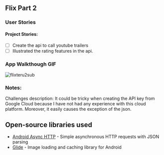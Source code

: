 ## Flix Part 2

### User Stories

#### Project Stories:

- [ ] Create the api to call youtube trailers
- [ ] Illustrated the rating features in the api.

### App Walkthough GIF

![flixteru2sub](https://user-images.githubusercontent.com/80604127/133870723-f42f2ea3-1848-42f9-9afe-bc2b1becafbb.gif)


### Notes:
Challenges description: It could be tricky when creating the API key from Google Cloud because I have not had any experience with this cloud platform. Moreover, it easily causes the exception of the json.

## Open-source libraries used
- [Android Async HTTP](https://github.com/codepath/CPAsyncHttpClient) - Simple asynchronous HTTP requests with JSON parsing
- [Glide](https://github.com/bumptech/glide) - Image loading and caching library for Android


